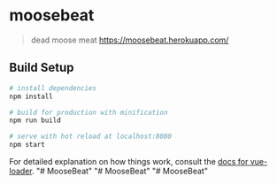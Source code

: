 # moosebeat

> dead moose meat https://moosebeat.herokuapp.com/

## Build Setup

``` bash
# install dependencies
npm install

# build for production with minification
npm run build

# serve with hot reload at localhost:8080
npm start

```

For detailed explanation on how things work, consult the [docs for vue-loader](http://vuejs.github.io/vue-loader).
"# MooseBeat" 
"# MooseBeat" 
"# MooseBeat" 
